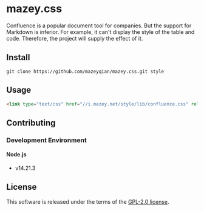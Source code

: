 # mazey.css

Confluence is a popular document tool for companies. But the support for Markdown is inferior. For example, it can't display the style of the table and code. Therefore, the project will supply the effect of it.

## Install

```shell
git clone https://github.com/mazeyqian/mazey.css.git style
```

## Usage

```html
<link type="text/css" href="//i.mazey.net/style/lib/confluence.css" rel="stylesheet" />
```

## Contributing

### Development Environment

#### Node.js

- v14.21.3

## License

This software is released under the terms of the [GPL-2.0 license](https://github.com/mazeyqian/mazey.css/blob/main/LICENSE).

